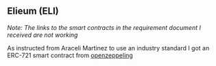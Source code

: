 ## Elieum (ELI)

*Note: The links to the smart contracts in the requirement document I received are not working*

As instructed from Araceli  Martinez to use an industry standard I got an ERC-721 smart contract from [openzeppeling](https://www.openzeppelin.com/solidity-contracts)